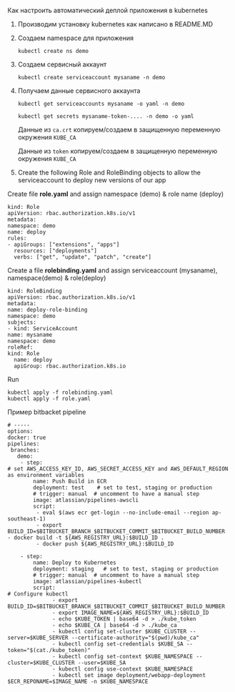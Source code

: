 Как настроить автоматический деплой приложения в kubernetes


1. Производим установку kubernetes как написано в README.MD

2. Создаем namespace для приложения

    `kubectl create ns demo`

3. Создаем сервисный аккаунт

    `kubectl create serviceaccount mysaname -n demo`

4. Получаем данные сервисного аккаунта

    `kubectl get serviceaccounts mysaname -o yaml -n demo`

    `kubectl get secrets mysaname-token-.... -n demo -o yaml`

    Данные из `ca.crt` копируем/создаем в защищенную переменную окружения `KUBE_CA`
    
    Данные из `token` копируем/создаем в защищенную переменную окружения `KUBE_CA`

5. Create the following Role and RoleBinding objects to allow the serviceaccount to deploy new versions of our app

Create file **role.yaml** and assign namespace (demo) & role name (deploy)

```
kind: Role
apiVersion: rbac.authorization.k8s.io/v1
metadata:
namespace: demo
name: deploy
rules:
- apiGroups: ["extensions", "apps"]
  resources: ["deployments"]
  verbs: ["get", "update", "patch", "create"]
```


Create a file **rolebinding.yaml** and assign serviceaccount (mysaname), namespace(demo) & role(deploy)
    
```
kind: RoleBinding
apiVersion: rbac.authorization.k8s.io/v1
metadata:
name: deploy-role-binding
namespace: demo
subjects:
- kind: ServiceAccount
name: mysaname
namespace: demo
roleRef:
kind: Role
  name: deploy
  apiGroup: rbac.authorization.k8s.io
```

Run

```
kubectl apply -f rolebinding.yaml
kubectl apply -f role.yaml
```

Пример bitbacket pipeline

```
# -----
options:
docker: true
pipelines:
 branches:
   demo:
    - step:
# set AWS_ACCESS_KEY_ID, AWS_SECRET_ACCESS_KEY and AWS_DEFAULT_REGION as environment variables 
        name: Push Build in ECR
        deployment: test    # set to test, staging or production
        # trigger: manual  # uncomment to have a manual step
        image: atlassian/pipelines-awscli
        script:
         - eval $(aws ecr get-login --no-include-email --region ap-southeast-1)
         - export BUILD_ID=$BITBUCKET_BRANCH_$BITBUCKET_COMMIT_$BITBUCKET_BUILD_NUMBER         - docker build -t ${AWS_REGISTRY_URL}:$BUILD_ID .
         - docker push ${AWS_REGISTRY_URL}:$BUILD_ID
    
    - step:
        name: Deploy to Kubernetes
        deployment: staging   # set to test, staging or production
        # trigger: manual  # uncomment to have a manual step
        image: atlassian/pipelines-kubectl
        script:
# Configure kubectl
              - export BUILD_ID=$BITBUCKET_BRANCH_$BITBUCKET_COMMIT_$BITBUCKET_BUILD_NUMBER
              - export IMAGE_NAME=${AWS_REGISTRY_URL}:$BUILD_ID
              - echo $KUBE_TOKEN | base64 -d > ./kube_token
              - echo $KUBE_CA | base64 -d > ./kube_ca
              - kubectl config set-cluster $KUBE_CLUSTER --server=$KUBE_SERVER --certificate-authority="$(pwd)/kube_ca"
              - kubectl config set-credentials $KUBE_SA --token="$(cat./kube_token)"
              - kubectl config set-context $KUBE_NAMESPACE --cluster=$KUBE_CLUSTER --user=$KUBE_SA
              - kubectl config use-context $KUBE_NAMESPACE
              - kubectl set image deployment/webapp-deployment $ECR_REPONAME=$IMAGE_NAME -n $KUBE_NAMESPACE
```